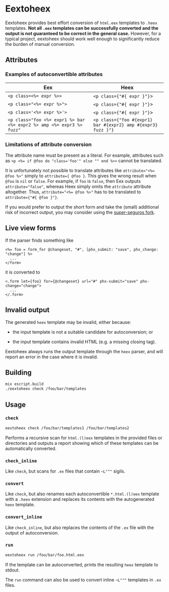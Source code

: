 # Eextoheex

Eextoheex provides best effort conversion of `html.eex` templates to `.heex`
templates. **Not all `.eex` templates can be successfully converted and the output
is not guaranteed to be correct in the general case.** However, for a typical
project, eextoheex should work well enough to significantly reduce the burden of
manual conversion.

## Attributes

### Examples of autoconvertible attributes

Eex                                                                  | Heex
---------------------------------------------------------------------|-------------------------------------------------------------
`<p class=<%= expr %>>`                                              | `<p class={"#{ expr }"}`>
`<p class="<%= expr %>">`                                            | `<p class={"#{ expr }"}`>
`<p class='<%= expr %>'>`                                            | `<p class={"#{ expr }"}`>
`<p class="foo <%= expr1 %> bar <%= expr2 %> amp <%= expr3 %> fuzz"` | `<p class={"foo #{expr1} bar #{expr2} amp #{expr3} fuzz }"}`

### Limitations of attribute conversion

The attribute name must be present as a literal. For example, attributes such as
`<p <%= if @foo do "class='foo'" else "" end %>>` cannot be translated.

It is unfortunately not possible to translate attributes like `attribute="<%= @foo %>"` simply to `attribute={ @foo }`.
This gives the wrong result when `@foo` is `nil` or `false`. For example, if `foo` is `false`, then Eex outputs
`attribute="false"`, whereas Heex simply omits the `attribute` attribute altogether.
Thus, `attribute="<%= @foo %>"` has to be translated to `attribute={"#{ @foo }"}`.

If you would prefer to output the short form and take the (small) additional
risk of incorrect output, you may consider using the [super-seguros
fork](https://github.com/super-seguros/eextoheex).

## Live view forms

If the parser finds something like

```
<%= foo = form_for @changeset, "#", [phx_submit: "save", phx_change: "change"] %>
  ...
</form>
```

it is converted to

```
<.form let={foo} for={@changeset} url="#" phx-submit="save" phx-change="change">
  ...
</.form>
```

## Invalid output

The generated `heex` template may be invalid, either because:

* the input template is not a suitable candidate for autoconversion; or

* the input template contains invalid HTML (e.g. a missing closing tag).

Eextoheex always runs the output template through the `heex` parser, and will
report an error in the case where it is invalid.

## Building

```sh
mix escript.build
./eextoheex check /foo/bar/templates
```

## Usage

### `check`

```sh
eextoheex check /foo/bar/templates1 /foo/bar/templates2
```

Performs a recursive scan for `html.(l)eex` templates in the provided files or
directories and outputs a report showing which of these templates can be
automatically converted.

### `check_inline`

Like `check`, but scans for `.ex` files that contain `~L"""` sigils.

### `convert`

Like `check`, but also renames each autoconvertible `*.html.(l)eex` template with a `.heex` extension
and replaces its contents with the autogenerated `heex` template.

### `convert_inline`

Like `check_inline`, but also replaces the contents of the `.ex` file with the output of autoconversion.

### `run`

```sh
eextoheex run /foo/bar/foo.html.eex
```

If the template can be autoconverted, prints the resulting `heex` template to stdout.

The `run` command can also be used to convert inline `~L"""` templates in `.ex` files.
